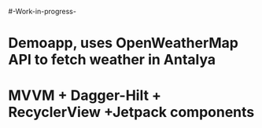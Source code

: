 #-Work-in-progress-
# Demoapp, uses OpenWeatherMap API to fetch weather in Antalya
# MVVM + Dagger-Hilt + RecyclerView +Jetpack components
